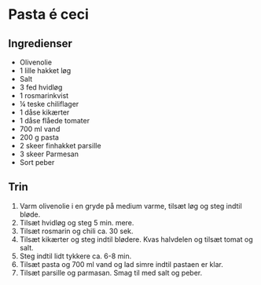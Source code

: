 # Pasta é ceci

## Ingredienser
- Olivenolie
- 1 lille hakket løg
- Salt
- 3 fed hvidløg
- 1 rosmarinkvist
- ¼ teske chiliflager
- 1 dåse kikærter
- 1 dåse flåede tomater
- 700 ml vand
- 200 g pasta
- 2 skeer finhakket parsille
- 3 skeer Parmesan
- Sort peber

## Trin
1. Varm olivenolie i en gryde på medium varme, tilsæt løg og steg indtil bløde. 
2. Tilsæt hvidløg og steg 5 min. mere. 
3. Tilsæt rosmarin og chili ca. 30 sek. 
4. Tilsæt kikærter og steg indtil blødere. Kvas halvdelen og tilsæt tomat og salt.  
5. Steg indtil lidt tykkere ca. 6-8 min.  
6. Tilsæt pasta og 700 ml vand og lad simre indtil pastaen er klar. 
7. Tilsæt parsille og parmasan. Smag til med salt og peber. 